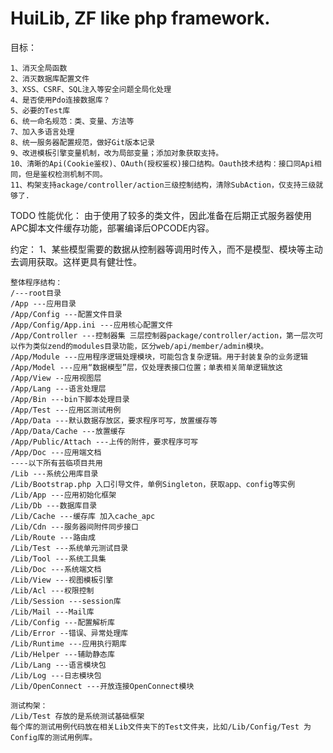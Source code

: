 HuiLib, ZF like php framework. 
===================

目标：

    1、消灭全局函数 
    2、消灭数据库配置文件 
    3、XSS、CSRF、SQL注入等安全问题全局化处理 
    4、是否使用Pdo连接数据库？
    5、必要的Test库 
    6、统一命名规范：类、变量、方法等 
    7、加入多语言处理 
    8、统一服务器配置规范，做好Git版本记录
    9、改进模板引擎变量机制，改为局部变量；添加对象获取支持。
    10、清晰的Api(Cookie鉴权)、OAuth(授权鉴权)接口结构。Oauth技术结构：接口同Api相同，但是鉴权检测机制不同。
    11、构架支持ackage/controller/action三级控制结构，清除SubAction，仅支持三级就够了.

TODO 性能优化：
由于使用了较多的类文件，因此准备在后期正式服务器使用APC脚本文件缓存功能，部署编译后OPCODE内容。

约定：
1、某些模型需要的数据从控制器等调用时传入，而不是模型、模块等主动去调用获取。这样更具有健壮性。
 

    整体程序结构：
    /---root目录
    /App ---应用目录
    /App/Config ---配置文件目录
    /App/Config/App.ini ---应用核心配置文件
    /App/Controller ---控制器集 三层控制器package/controller/action，第一层次可以作为类似zend的modules目录功能，区分web/api/member/admin模块。
    /App/Module ---应用程序逻辑处理模块，可能包含复杂逻辑。用于封装复杂的业务逻辑
    /App/Model ---应用“数据模型”层，仅处理表接口位置；单表相关简单逻辑放这
    /App/View --应用视图层
    /App/Lang ---语言处理层
    /App/Bin ---bin下脚本处理目录
    /App/Test ---应用区测试用例
    /App/Data ---默认数据存放区，要求程序可写，放置缓存等
    /App/Data/Cache ---放置缓存
    /App/Public/Attach ---上传的附件，要求程序可写
    /App/Doc ---应用端文档
    ----以下所有芸临项目共用
    /Lib ---系统公用库目录
    /Lib/Bootstrap.php 入口引导文件，单例Singleton，获取app、config等实例
    /Lib/App ---应用初始化框架
    /Lib/Db ---数据库目录
    /Lib/Cache ---缓存库 加入cache_apc
    /Lib/Cdn ---服务器间附件同步接口
    /Lib/Route ---路由成
    /Lib/Test ---系统单元测试目录
    /Lib/Tool ---系统工具集
    /Lib/Doc ---系统端文档
    /Lib/View ---视图模板引擎
    /Lib/Acl ---权限控制
    /Lib/Session ---session库
    /Lib/Mail ---Mail库
    /Lib/Config ---配置解析库
    /Lib/Error --错误、异常处理库
    /Lib/Runtime ---应用执行期库
    /Lib/Helper ---辅助静态库
    /Lib/Lang ---语言模块包
    /Lib/Log ---日志模块包
    /Lib/OpenConnect ---开放连接OpenConnect模块
    
    测试构架：
    /Lib/Test 存放的是系统测试基础框架
    每个库的测试用例代码放在相关Lib文件夹下的Test文件夹，比如/Lib/Config/Test 为Config库的测试用例库。